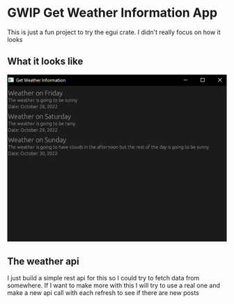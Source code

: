 # GWIP Get Weather Information App
This is just a fun project to try the egui crate. I didn't really focus on how it looks

## What it looks like
<img src="img/example.png" />

## The weather api
I just build a simple rest api for this so I could try to fetch data from somewhere. If I want to make more with this I will try to use a real one and make a new api call with each refresh to see if there are new posts
